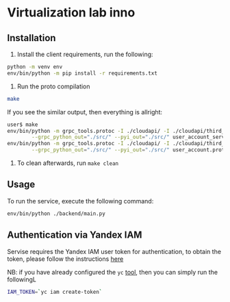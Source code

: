 # Virtualization lab inno

## Installation

1. Install the client requirements, run the following:
```sh
python -m venv env
env/bin/python -m pip install -r requirements.txt
```
1. Run the proto compilation
```sh
make
```
If you see the similar output, then everything is allright:
```sh
user$ make
env/bin/python -m grpc_tools.protoc -I ./cloudapi/ -I ./cloudapi/third_party/googleapis/ --proto_path=./cloudapi/yandex/cloud/iam/v1/ --python_out="./src/" \
        --grpc_python_out="./src/" --pyi_out="./src/" user_account_service.proto
env/bin/python -m grpc_tools.protoc -I ./cloudapi/ -I ./cloudapi/third_party/googleapis/ --proto_path=./cloudapi/yandex/cloud/iam/v1/ --python_out="./src/" \
        --grpc_python_out="./src/" --pyi_out="./src/" user_account.proto
```

1. To clean afterwards, run `make clean`

## Usage
To run the service, execute the following command:
```sh
env/bin/python ./backend/main.py
```

## Authentication via Yandex IAM
Servise requires the Yandex IAM user token for authentication, to obtain the token, please follow the instructions [here](https://yandex.cloud/en/docs/iam/api-ref/authentication)

NB: if you have already configured the `yc` [tool](https://yandex.cloud/en/docs/cli/quickstart#install), then you can simply run the followingL
```sh
IAM_TOKEN=`yc iam create-token`
```

